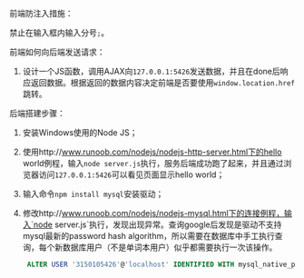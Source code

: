 前端防注入措施：

禁止在输入框内输入分号`;`。

前端如何向后端发送请求：

1. 设计一个JS函数，调用AJAX向`127.0.0.1:5426`发送数据，并且在done后响应返回数据。根据返回的数据内容决定前端是否要使用`window.location.href `跳转。

后端搭建步骤：

1. 安装Windows使用的Node JS；

2. 使用http://www.runoob.com/nodejs/nodejs-http-server.html下的hello world例程，输入`node server.js`执行，服务后端成功跑了起来，并且通过浏览器访问`127.0.0.1:5426`可以看见页面显示hello world；

3. 输入命令`npm install mysql`安装驱动；

4. 修改http://www.runoob.com/nodejs/nodejs-mysql.html下的连接例程，输入`node server.js`执行，发现出现异常。查询google后发现是驱动不支持mysql最新的password hash algorithm，所以需要在数据库中手工执行查询，每个新数据库用户（不是单词本用户）似乎都需要执行一次该操作。

   ```sql
    ALTER USER '3150105426'@'localhost' IDENTIFIED WITH mysql_native_password BY '3150105426'
   ```

   